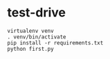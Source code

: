 # test-drive
    virtualenv venv
    . venv/bin/activate
    pip install -r requirements.txt
    python first.py

